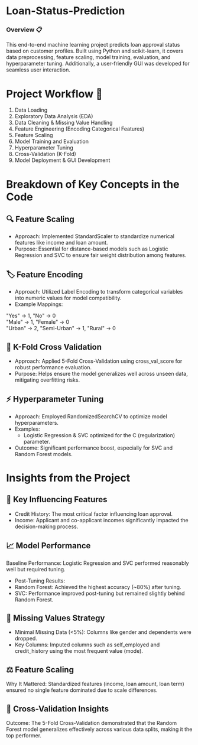 # Loan-Status-Prediction

### Overview 📋
This end-to-end machine learning project predicts loan approval status based on customer profiles. Built using Python and scikit-learn, it covers data preprocessing, feature scaling, model training, evaluation, and hyperparameter tuning. Additionally, a user-friendly GUI was developed for seamless user interaction.

# Project Workflow 🔧
1. Data Loading  
2. Exploratory Data Analysis (EDA)  
3. Data Cleaning & Missing Value Handling  
4. Feature Engineering (Encoding Categorical Features)  
5. Feature Scaling  
6. Model Training and Evaluation  
7. Hyperparameter Tuning  
8. Cross-Validation (K-Fold)  
9. Model Deployment & GUI Development
# Breakdown of Key Concepts in the Code
## 🔍 Feature Scaling  
- Approach: Implemented StandardScaler to standardize numerical features like income and loan amount.  
- Purpose: Essential for distance-based models such as Logistic Regression and SVC to ensure fair weight distribution among features.  
  
## 🏷️ Feature Encoding
- Approach: Utilized Label Encoding to transform categorical variables into numeric values for model compatibility.  
- Example Mappings:
  
"Yes" → 1, "No" → 0  
"Male" → 1, "Female" → 0  
"Urban" → 2, "Semi-Urban" → 1, "Rural" → 0  

## 🧪 K-Fold Cross Validation
- Approach: Applied 5-Fold Cross-Validation using cross_val_score for robust performance evaluation.  
- Purpose: Helps ensure the model generalizes well across unseen data, mitigating overfitting risks.

## ⚡ Hyperparameter Tuning
- Approach: Employed RandomizedSearchCV to optimize model hyperparameters.  
- Examples:  
  - Logistic Regression & SVC optimized for the C (regularization) parameter.  
- Outcome: Significant performance boost, especially for SVC and Random Forest models.

# Insights from the Project
## 🌟 Key Influencing Features  
- Credit History: The most critical factor influencing loan approval.  
- Income: Applicant and co-applicant incomes significantly impacted the decision-making process.  

## 📈 Model Performance  
Baseline Performance: Logistic Regression and SVC performed reasonably well but required tuning.  
- Post-Tuning Results:  
- Random Forest: Achieved the highest accuracy (~80%) after tuning.  
- SVC: Performance improved post-tuning but remained slightly behind Random Forest.

## 🧹 Missing Values Strategy
- Minimal Missing Data (<5%): Columns like gender and dependents were dropped.  
- Key Columns: Imputed columns such as self_employed and credit_history using the most frequent value (mode).

## ⚖️ Feature Scaling
Why It Mattered: Standardized features (income, loan amount, loan term) ensured no single feature dominated due to scale differences.

## 🔄 Cross-Validation Insights
Outcome: The 5-Fold Cross-Validation demonstrated that the Random Forest model generalizes effectively across various data splits, making it the top performer.






